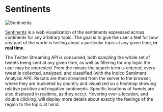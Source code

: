 # Sentinents

![Sentinents](http://i.imgur.com/bk0uywi.png)

[Sentinents](http://www.sentinents.me/) is a web visualization of the sentiments expressed across continents for any arbitrary topic. The goal is to give the user a feel for how any part of the world is feeling about a particular topic at any given time, **in real time**.

The Twitter Streaming API is consumed, both sampling the whole set of tweets being sent at any given time, as well as filtering for any topic the user may be interested. From the minute the search term is entered, every tweet is collected, analyzed, and classified (with the Indico Sentiment Analysis API). Results are then streamed from the server to the browser, where they are bucketed by country and visualized on a heatmap showing relative positive and negative sentiments. Specific locations of tweets are also displayed in realtime, as they occur. Hovering over a location, and double clicking, will display more details about exactly the feelings of the region to the topic at hand.
